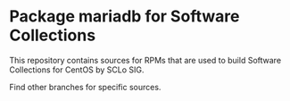 # Package mariadb for Software Collections

This repository contains sources for RPMs that are used
to build Software Collections for CentOS by SCLo SIG.

Find other branches for specific sources.
